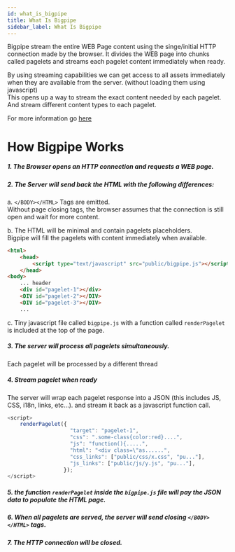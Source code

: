 ```yaml
---
id: what_is_bigpipe
title: What Is Bigpipe
sidebar_label: What Is Bigpipe
---
```


Bigpipe stream the entire WEB Page content using the singe/initial HTTP connection made by the browser. It divides the WEB page into chunks called pagelets and streams each pagelet content immediately when ready.

By using streaming capabilities we can get access to all assets immediately when they are available from the server. (without loading them using javascript)   
This opens up a way to stream the exact content needed by each pagelet. And stream different content types to each pagelet.

For more information go [here](https://www.facebook.com/notes/facebook-engineering/bigpipe-pipelining-web-pages-for-high-performance/389414033919/) 

# How Bigpipe Works 

##### 1.  The Browser opens an HTTP connection and requests a WEB page.       

##### 2.  The Server will send back the HTML with the following differences:
   
a. `</BODY></HTML>` Tags are emitted.    
Without page closing tags, the browser assumes that the connection is still open and wait for more content.

b. The HTML will be minimal and contain pagelets placeholders.         
Bigpipe will fill the pagelets with content immediately when available.
```html
<html>
    <head>
        <script type="text/javascript" src="public/bigpipe.js"></script>
    </head>
<body>
    ... header
    <div id="pagelet-1"></div>
    <DIV id="pagelet-2"></DIV>
    <DIV id="pagelet-3"></DIV>
    ...
```

c. Tiny javascript file called `bigpipe.js` with a function called `renderPagelet` is included at the top of the page.

##### 3.  The server will process all pagelets simultaneously.
Each pagelet will be processed by a different thread    

##### 4.  Stream pagelet when ready 
The server will wrap each pagelet response into a JSON (this includes JS, CSS, i18n, links, etc...). and stream it back as a javascript function call.
```javascript
<script>
    renderPagelet({
                    "target": "pagelet-1",
                    "css": ".some-class{color:red}....",
                    "js": "function(){.....",
                    "html": "<div class=\"as......",
                    "css_links": ["public/css/x.css", "pu..."],
                    "js_links": ["public/js/y.js", "pu..."],
                  });
</script>
```

##### 5.  the function `renderPagelet` inside the `bigpipe.js` file will pay the JSON data to populate the HTML page.

##### 6.  When all pagelets are served, the server will send closing `</BODY></HTML>` tags. 

##### 7.   The HTTP connection will be closed.
